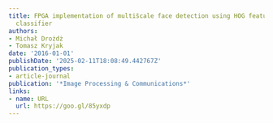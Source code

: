 ```yaml
---
title: FPGA implementation of multis̄cale face detection using HOG features and SVM
  classifier
authors:
- Michał Drożdż
- Tomasz Kryjak
date: '2016-01-01'
publishDate: '2025-02-11T18:08:49.442767Z'
publication_types:
- article-journal
publication: '*Image Processing & Communications*'
links:
- name: URL
  url: https://goo.gl/85yxdp
---
```

